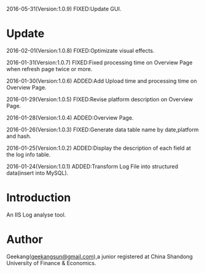 2016-05-31(Version:1.0.9) FIXED:Update GUI.
# Update
2016-02-01(Version:1.0.8) FIXED:Optimizate visual effects.

2016-01-31(Version:1.0.7) FIXED:Fixed processing time on Overview Page when refresh page twice or more.

2016-01-30(Version:1.0.6) ADDED:Add Upload time and processing time on Overview Page.

2016-01-29(Version:1.0.5) FIXED:Revise platform description on Overview Page.

2016-01-28(Version:1.0.4) ADDED:Overview Page.
  
2016-01-26(Version:1.0.3) FIXED:Generate data table name by date,platform and hash.
  
2016-01-25(Version:1.0.2) ADDED:Display the description of each field at the log info table.
  
2016-01-24(Version:1.0.1) ADDED:Transform Log File into structured data(insert into MySQL).

# Introduction

An IIS Log analyse tool.

# Author

Geekang(geekangsun@gmail.com),a junior registered at China Shandong University of Finance & Economics.